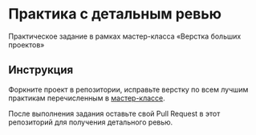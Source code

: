# Практика с детальным ревью

Практическое задание в рамках мастер-класса «Верстка больших проектов»

## Инструкция

Форкните проект в репозитории, исправьте верстку по всем лучшим практикам перечисленным в [мастер-классе](http://www.smartme.com.ua/workshops/verstka-bolshih-proektov-perehodim-na-sleduyushchiy-uroven).

После выполнения задания оставьте свой Pull Request в этот репозиторий для получения детального ревью.
